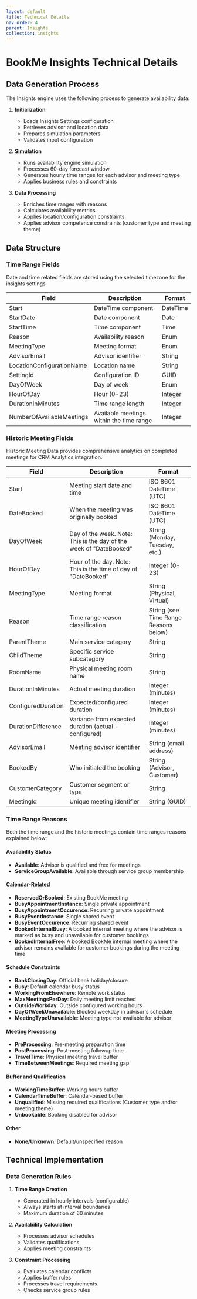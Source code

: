 ```yaml
---
layout: default
title: Technical Details
nav_order: 4
parent: Insights
collection: insights
---
```


# BookMe Insights Technical Details

## Data Generation Process

The Insights engine uses the following process to generate availability data:

1. **Initialization**
   - Loads Insights Settings configuration
   - Retrieves advisor and location data
   - Prepares simulation parameters
   - Validates input configuration

2. **Simulation**
   - Runs availability engine simulation
   - Processes 60-day forecast window
   - Generates hourly time ranges for each advisor and meeting type
   - Applies business rules and constraints

3. **Data Processing**
   - Enriches time ranges with reasons
   - Calculates availability metrics
   - Applies location/configuration constraints
   - Applies advisor competence constraints (customer type and meeting theme)

## Data Structure

### Time Range Fields

Date and time related fields are stored using the selected timezone for the insights settings

| Field | Description | Format |
|-------|-------------|---------|
| Start | DateTime component | DateTime|
| StartDate | Date component | Date |
| StartTime | Time component | Time |
| Reason | Availability reason | Enum |
| MeetingType | Meeting format | Enum |
| AdvisorEmail | Advisor identifier | String |
| LocationConfigurationName | Location name | String |
| SettingId | Configuration ID | GUID |
| DayOfWeek | Day of week | Enum |
| HourOfDay | Hour (0-23) | Integer |
| DurationInMinutes | Time range length | Integer |
| NumberOfAvailableMeetings | Available meetings within the time range | Integer |

### Historic Meeting Fields

Historic Meeting Data provides comprehensive analytics on completed meetings for CRM Analytics integration.

| Field | Description | Format |
|-------|-------------|---------|
| Start | Meeting start date and time | ISO 8601 DateTime (UTC) |
| DateBooked | When the meeting was originally booked | ISO 8601 DateTime (UTC) |
| DayOfWeek | Day of the week. Note: This is the day of the week of "DateBooked" | String (Monday, Tuesday, etc.) |
| HourOfDay | Hour of the day. Note: This is the time of day of "DateBooked" | Integer (0-23) |
| MeetingType | Meeting format | String (Physical, Virtual) |
| Reason | Time range reason classification | String (see Time Range Reasons below) |
| ParentTheme | Main service category | String |
| ChildTheme | Specific service subcategory | String |
| RoomName | Physical meeting room name | String |
| DurationInMinutes | Actual meeting duration | Integer (minutes) |
| ConfiguredDuration | Expected/configured duration | Integer (minutes) |
| DurationDifference | Variance from expected duration (actual - configured) | Integer (minutes) |
| AdvisorEmail | Meeting advisor identifier | String (email address) |
| BookedBy | Who initiated the booking | String (Advisor, Customer) |
| CustomerCategory | Customer segment or type | String |
| MeetingId | Unique meeting identifier | String (GUID) |

### Time Range Reasons
Both the time range and the historic meetings contain time ranges reasons explained below:

#### Availability Status
- **Available**: Advisor is qualified and free for meetings
- **ServiceGroupAvailable**: Available through service group membership

#### Calendar-Related
- **ReservedOrBooked**: Existing BookMe meeting
- **BusyAppointmentInstance**: Single private appointment
- **BusyAppointmentOccurence**: Recurring private appointment
- **BusyEventInstance**: Single shared event
- **BusyEventOccurence**: Recurring shared event
- **BookedInternalBusy**: A booked internal meeting where the advisor is marked as busy and unavailable for customer bookings
- **BookedInternalFree**: A booked BookMe internal meeting where the advisor remains available for customer bookings during the meeting time

#### Schedule Constraints
- **BankClosingDay**: Official bank holiday/closure
- **Busy**: Default calendar busy status
- **WorkingFromElsewhere**: Remote work status
- **MaxMeetingsPerDay**: Daily meeting limit reached
- **OutsideWorkday**: Outside configured working hours
- **DayOfWeekUnavailable**: Blocked weekday in advisor's schedule
- **MeetingTypeUnavailable**: Meeting type not available for advisor

#### Meeting Processing
- **PreProcessing**: Pre-meeting preparation time
- **PostProcessing**: Post-meeting followup time
- **TravelTime**: Physical meeting travel buffer
- **TimeBetweenMeetings**: Required meeting gap

#### Buffer and Qualification
- **WorkingTimeBuffer**: Working hours buffer
- **CalendarTimeBuffer**: Calendar-based buffer
- **Unqualified**: Missing required qualifications (Customer type and/or meeting theme)
- **Unbookable**: Booking disabled for advisor

#### Other
- **None/Unknown**: Default/unspecified reason

## Technical Implementation

### Data Generation Rules

1. **Time Range Creation**
   - Generated in hourly intervals (configurable)
   - Always starts at interval boundaries
   - Maximum duration of 60 minutes

2. **Availability Calculation**
   - Processes advisor schedules
   - Validates qualifications
   - Applies meeting constraints

3. **Constraint Processing**
   - Evaluates calendar conflicts
   - Applies buffer rules
   - Processes travel requirements
   - Checks service group rules